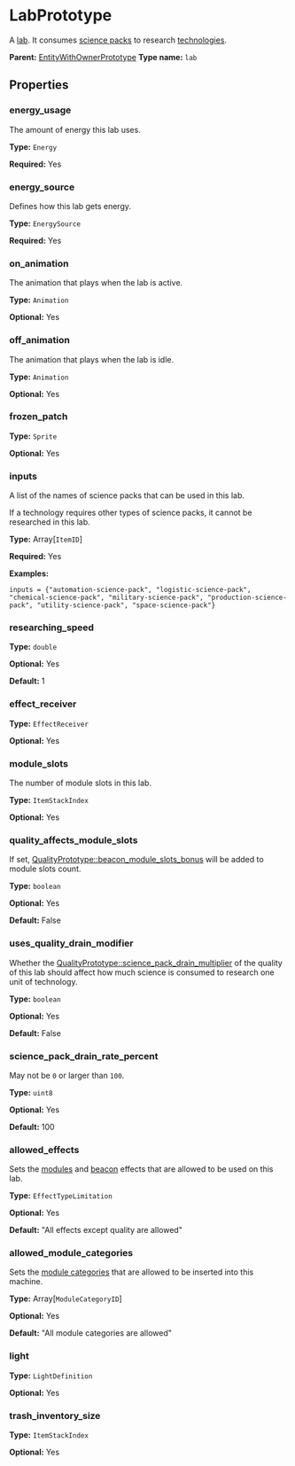 # LabPrototype

A [lab](https://wiki.factorio.com/Lab). It consumes [science packs](prototype:ToolPrototype) to research [technologies](prototype:TechnologyPrototype).

**Parent:** [EntityWithOwnerPrototype](EntityWithOwnerPrototype.md)
**Type name:** `lab`

## Properties

### energy_usage

The amount of energy this lab uses.

**Type:** `Energy`

**Required:** Yes

### energy_source

Defines how this lab gets energy.

**Type:** `EnergySource`

**Required:** Yes

### on_animation

The animation that plays when the lab is active.

**Type:** `Animation`

**Optional:** Yes

### off_animation

The animation that plays when the lab is idle.

**Type:** `Animation`

**Optional:** Yes

### frozen_patch

**Type:** `Sprite`

**Optional:** Yes

### inputs

A list of the names of science packs that can be used in this lab.

If a technology requires other types of science packs, it cannot be researched in this lab.

**Type:** Array[`ItemID`]

**Required:** Yes

**Examples:**

```
inputs = {"automation-science-pack", "logistic-science-pack", "chemical-science-pack", "military-science-pack", "production-science-pack", "utility-science-pack", "space-science-pack"}
```

### researching_speed

**Type:** `double`

**Optional:** Yes

**Default:** 1

### effect_receiver

**Type:** `EffectReceiver`

**Optional:** Yes

### module_slots

The number of module slots in this lab.

**Type:** `ItemStackIndex`

**Optional:** Yes

### quality_affects_module_slots

If set, [QualityPrototype::beacon_module_slots_bonus](prototype:QualityPrototype::beacon_module_slots_bonus) will be added to module slots count.

**Type:** `boolean`

**Optional:** Yes

**Default:** False

### uses_quality_drain_modifier

Whether the [QualityPrototype::science_pack_drain_multiplier](prototype:QualityPrototype::science_pack_drain_multiplier) of the quality of this lab should affect how much science is consumed to research one unit of technology.

**Type:** `boolean`

**Optional:** Yes

**Default:** False

### science_pack_drain_rate_percent

May not be `0` or larger than `100`.

**Type:** `uint8`

**Optional:** Yes

**Default:** 100

### allowed_effects

Sets the [modules](prototype:ModulePrototype) and [beacon](prototype:BeaconPrototype) effects that are allowed to be used on this lab.

**Type:** `EffectTypeLimitation`

**Optional:** Yes

**Default:** "All effects except quality are allowed"

### allowed_module_categories

Sets the [module categories](prototype:ModuleCategory) that are allowed to be inserted into this machine.

**Type:** Array[`ModuleCategoryID`]

**Optional:** Yes

**Default:** "All module categories are allowed"

### light

**Type:** `LightDefinition`

**Optional:** Yes

### trash_inventory_size

**Type:** `ItemStackIndex`

**Optional:** Yes

